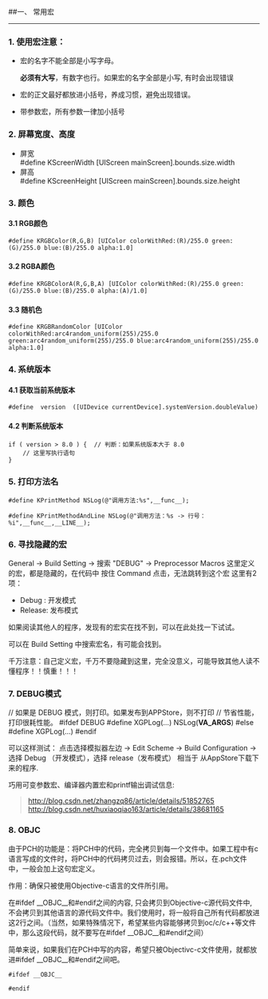 ##一、	常用宏
***
### 1.	使用宏注意：
- 宏的名字不能全部是小写字母。

	**必须有大写**，有数字也行。如果宏的名字全部是小写, 有时会出现错误
- 宏的正文最好都放进小括号，养成习惯，避免出现错误。

- 带参数宏，所有参数一律加小括号
### 2.	屏幕宽度、高度

- 屏宽	
		#define KScreenWidth [UIScreen mainScreen].bounds.size.width
- 屏高	
		#define KScreenHeight [UIScreen mainScreen].bounds.size.height
### 3.	颜色
#### 3.1 RGB颜色
	#define KRGBColor(R,G,B) [UIColor colorWithRed:(R)/255.0 green:(G)/255.0 blue:(B)/255.0 alpha:1.0]
#### 3.2 RGBA颜色	
	#define KRGBColorA(R,G,B,A) [UIColor colorWithRed:(R)/255.0 green:(G)/255.0 blue:(B)/255.0 alpha:(A)/1.0]
#### 3.3 随机色	
	#define KRGBRandomColor [UIColor colorWithRed:arc4random_uniform(255)/255.0 green:arc4random_uniform(255)/255.0 blue:arc4random_uniform(255)/255.0 alpha:1.0]
### 4.	系统版本
#### 4.1 获取当前系统版本
	#define  version  ([UIDevice currentDevice].systemVersion.doubleValue)
#### 4.2 判断系统版本
	if ( version > 8.0 ) {  // 判断：如果系统版本大于 8.0
		// 这里写执行语句
	}
### 5.	打印方法名
	#define KPrintMethod NSLog(@"调用方法:%s",__func__);
	
	#define KPrintMethodAndLine NSLog(@"调用方法：%s -> 行号：%i",__func__,__LINE__);
### 6.	寻找隐藏的宏
General -> Build Setting -> 搜索 "DEBUG" -> Preprocessor Macros 
这里定义的宏，都是隐藏的，在代码中 按住 Command 点击，无法跳转到这个宏
这里有2项：

- Debug  : 开发模式
- Release: 发布模式

如果阅读其他人的程序，发现有的宏实在找不到，可以在此处找一下试试。

可以在 Build Setting 中搜索宏名，有可能会找到。

千万注意：自己定义宏，千万不要隐藏到这里，完全没意义，可能导致其他人读不懂程序！！慎重！！！

### 7.	DEBUG模式
// 如果是 DEBUG 模式，则打印。如果发布到APPStore，则不打印
// 节省性能，打印很耗性能。
	#ifdef DEBUG
	#define XGPLog(...) NSLog(__VA_ARGS__)
	#else
	#define XGPLog(...)
	#endif

可以这样测试：
点击选择模拟器左边 -> Edit Scheme -> Build Configuration -> 选择 Debug （开发模式），选择 release（发布模式） 相当于 从AppStore下载下来的程序.

巧用可变参数宏、编译器内置宏和printf输出调试信息:
> http://blog.csdn.net/zhangzq86/article/details/51852765
> http://blog.csdn.net/huxiaoqiao163/article/details/38681165
### 8.	__OBJC__
由于PCH的功能是：将PCH中的代码，完全拷贝到每一个文件中。如果工程中有c语言写成的文件时，将PCH中的代码拷贝过去，则会报错。所以，在.pch文件中，一般会加上这句宏定义。

作用：确保只被使用Objective-c语言的文件所引用。

在#ifdef __OBJC__和#endif之间的内容, 只会拷贝到Objective-c源代码文件中, 不会拷贝到其他语言的源代码文件中。我们使用时，将一般将自己所有代码都放进这2行之间。（当然，如果特殊情况下，希望某些内容能够拷贝到oc/c/c++等文件中，那么这段代码，就不要写在#ifdef __OBJC__和#endif之间）

简单来说，如果我们在PCH中写的内容，希望只被Objectivc-c文件使用，就都放进#ifdef __OBJC__和#endif之间吧。

	#ifdef __OBJC__
	
	#endif
